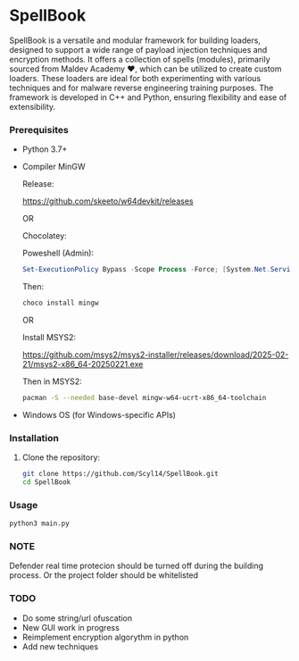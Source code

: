 # SpellBook

SpellBook is a versatile and modular framework for building loaders, designed to support a wide range of payload injection techniques and encryption methods. It offers a collection of spells (modules), primarily sourced from Maldev Academy ❤️, which can be utilized to create custom loaders.
These loaders are ideal for both experimenting with various techniques and for malware reverse engineering training purposes. 
The framework is developed in C++ and Python, ensuring flexibility and ease of extensibility.

### Prerequisites

- Python 3.7+
- Compiler MinGW

    Release:

    https://github.com/skeeto/w64devkit/releases
    
    OR

    Chocolatey:

    Poweshell (Admin):

    ```powershell
    Set-ExecutionPolicy Bypass -Scope Process -Force; [System.Net.ServicePointManager]::SecurityProtocol = [System.Net.ServicePointManager]::SecurityProtocol -bor 3072; iex ((New-ObjectSystem.Net.WebClient).DownloadString('https://community.chocolatey.org/install.ps1'))
    ```

    Then:

    ```sh
    choco install mingw
    ```
    
    OR

    Install MSYS2:

    https://github.com/msys2/msys2-installer/releases/download/2025-02-21/msys2-x86_64-20250221.exe
    
    Then in MSYS2:

    ```sh
    pacman -S --needed base-devel mingw-w64-ucrt-x86_64-toolchain
    ```

- Windows OS (for Windows-specific APIs)

### Installation

1. Clone the repository:

    ```sh
    git clone https://github.com/Scyl14/SpellBook.git
    cd SpellBook
    ```
### Usage

```sh 
python3 main.py
```
### NOTE

Defender real time protecion should be turned off during the building process.
Or the project folder should be whitelisted

### TODO

- Do some string/url ofuscation
- New GUI work in progress
- Reimplement encryption algorythm in python 
- Add new techniques